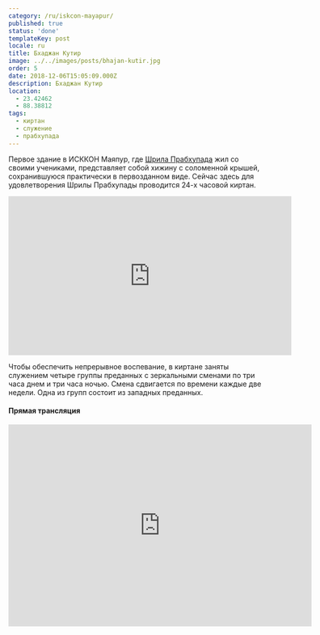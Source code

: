 ```yaml
---
category: /ru/iskcon-mayapur/
published: true
status: 'done'
templateKey: post
locale: ru
title: Бхаджан Кутир
image: ../../images/posts/bhajan-kutir.jpg
order: 5
date: 2018-12-06T15:05:09.000Z
description: Бхаджан Кутир
location:
  - 23.42462
  - 88.38812
tags:
  - киртан
  - служение
  - прабхупада
---
```


Первое здание в ИСККОН Маяпур, где [Шрила Прабхупада](/ru/srila-prabhupada) жил со своими учениками, представляет собой хижину с соломенной крышей, сохранившуюся практически в первозданном виде. Сейчас здесь для удовлетворения Шрилы Прабхупады проводится 24-х часовой киртан.

<iframe width="560" height="315" src="https://www.youtube.com/embed/GpRvINDyGQc?start=208" frameborder="0" allow="accelerometer; autoplay; encrypted-media; gyroscope; picture-in-picture" allowfullscreen></iframe>

Чтобы обеспечить непрерывное воспевание, в киртане заняты служением четыре группы преданных с зеркальными сменами по три часа днем и три часа ночью. Смена сдвигается по времени каждые две недели. Одна из групп состоит из западных преданных.

#### Прямая трансляция

<iframe width='600px' height='400px' align='center' frameborder='no' scrolling='no' src='https://www.mayapur.tv/iframe/playerplus/index.php?stream=MayapurTV/MayapurBhajanKutir' allowfullscreen></iframe

<tbd locale="ru" url="mailto:haribol@mayapur.live"></tbd>
